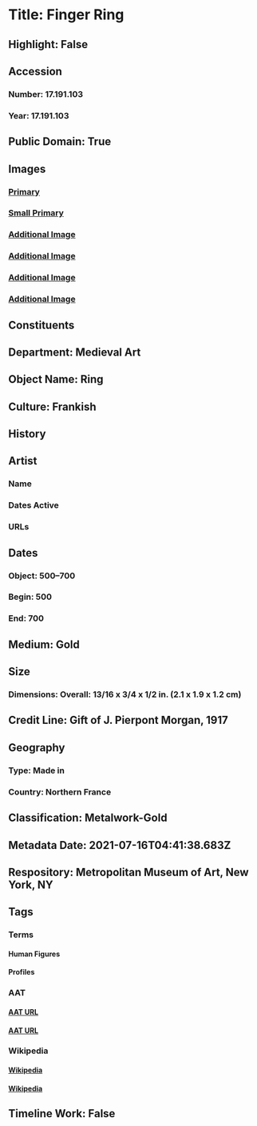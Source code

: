 # Title: Finger Ring
## Highlight: False
## Accession
### Number: 17.191.103
### Year: 17.191.103
## Public Domain: True
## Images
### [Primary](https://images.metmuseum.org/CRDImages/md/original/sf17-191-103s4c.jpg)
### [Small Primary](https://images.metmuseum.org/CRDImages/md/web-large/sf17-191-103s4c.jpg)
### [Additional Image](https://images.metmuseum.org/CRDImages/md/original/sf42404.jpg)
### [Additional Image](https://images.metmuseum.org/CRDImages/md/original/sf17-191-103s1.jpg)
### [Additional Image](https://images.metmuseum.org/CRDImages/md/original/sf17-191-103s2.jpg)
### [Additional Image](https://images.metmuseum.org/CRDImages/md/original/sf17-191-103s3.jpg)
## Constituents
## Department: Medieval Art
## Object Name: Ring
## Culture: Frankish
## History
## Artist
### Name
### Dates Active
### URLs
## Dates
### Object: 500–700
### Begin: 500
### End: 700
## Medium: Gold
## Size
### Dimensions: Overall: 13/16 x 3/4 x 1/2 in. (2.1 x 1.9 x 1.2 cm)
## Credit Line: Gift of J. Pierpont Morgan, 1917
## Geography
### Type: Made in
### Country: Northern France
## Classification: Metalwork-Gold
## Metadata Date: 2021-07-16T04:41:38.683Z
## Respository: Metropolitan Museum of Art, New York, NY
## Tags
### Terms
#### Human Figures
#### Profiles
### AAT
#### [AAT URL](http://vocab.getty.edu/page/aat/300404114)
#### [AAT URL](http://vocab.getty.edu/page/aat/300123319)
### Wikipedia
#### [Wikipedia]()
#### [Wikipedia]()
## Timeline Work: False